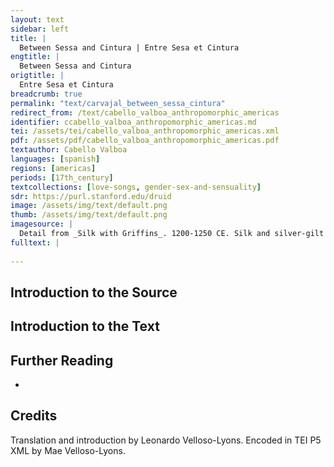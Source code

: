 ```yaml
---
layout: text
sidebar: left
title: |
  Between Sessa and Cintura | Entre Sesa et Cintura
engtitle: |
  Between Sessa and Cintura
origtitle: |
  Entre Sesa et Cintura
breadcrumb: true
permalink: "text/carvajal_between_sessa_cintura"
redirect_from: /text/cabello_valboa_anthropomorphic_americas
identifier: ccabello_valboa_anthropomorphic_americas.md
tei: /assets/tei/cabello_valboa_anthropomorphic_americas.xml
pdf: /assets/pdf/cabello_valboa_anthropomorphic_americas.pdf
textauthor: Cabello Valboa
languages: [spanish]
regions: [americas]
periods: [17th_century]
textcollections: [love-songs, gender-sex-and-sensuality]
sdr: https://purl.stanford.edu/druid 
image: /assets/img/text/default.png
thumb: /assets/img/text/default.png
imagesource: |
  Detail from _Silk with Griffins_. 1200-1250 CE. Silk and silver-gilt metal on parchment over cotton. Central Asia, Sicily, or North Africa. 69 1/4 x 38 1/4 in. (175.9 x 97.2 cm). The Cloisters Collection, 1984, at the Metropolitan Museum of Art, New York. Object Number 1984.344. [https://www.metmuseum.org/art/collection/search/466119](https://www.metmuseum.org/art/collection/search/466119). [Public Domain]
fulltext: |
  
--- 
```

## Introduction to the Source 
<p></p>

## Introduction to the Text 
<p></p>

## Further Reading 
<p></p> <ul> <li></li> </ul>

## Credits
<p>Translation and introduction by Leonardo Velloso-Lyons. Encoded in TEI P5 XML by Mae Velloso-Lyons.</p>
